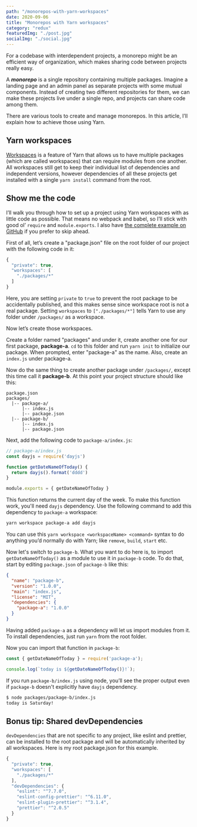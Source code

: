 ```yaml
---
path: "/monorepos-with-yarn-workspaces"
date: 2020-09-06
title: "Monorepos with Yarn workspaces"
category: "redux"
featuredImg: "./post.jpg"
socialImg: "./social.jpg"
---
```


For a codebase with interdependent projects, a monorepo might be an efficient way of organization, which makes sharing code between projects really easy.

A ***monorepo***  is a single repository containing multiple packages. Imagine a landing page and an admin panel as separate projects with some mutual components. Instead of creating two different repositories for them, we can make these projects live under a single repo, and projects can share code among them.

There are various tools to create and manage monorepos. In this article, I’ll explain how to achieve those using Yarn.

## Yarn workspaces  

[Workspaces](https://classic.yarnpkg.com/en/docs/workspaces/) is a feature of Yarn that allows us to have multiple packages (which are called workspaces) that can require modules from one another. All workspaces still get to keep their individual list of dependencies and independent versions, however dependencies of all these projects get installed with a single `yarn install` command from the root.

## Show me the code  

I’ll walk you through how to set up a project using Yarn workspaces with as little code as possible. That means no webpack and babel, so I’ll stick with good ol’ `require` and `module.exports`. I also have [the complete example on GitHub](https://github.com/wunnle/yarn-workspaces-example) if you prefer to skip ahead.

First of all, let’s create a "package.json" file on the root folder of our project with the following code in it:

```js
{
  "private": true,
  "workspaces": [
    "./packages/*"
  ]
}
```
  
Here, you are setting `private` to `true` to prevent the root package to be accidentally published, and this makes sense since workspace root is not a real package. Setting `workspaces` to `["./packages/*"]` tells Yarn to use any folder under `/packages/` as a workspace.

Now let’s create those workspaces.

Create a folder named "packages" and under it, create another one for our first package, **package-a**. `cd` to this folder and run `yarn init` to initialize our package. When prompted, enter "package-a" as the name. Also, create an `index.js` under package-a.

Now do the same thing to create another package under `/packages/`, except this time call it **package-b**. At this point your project structure should like this:

```
package.json    
packages/
  |-- package-a/  
      |-- index.js  
      |-- package.json  
  |-- package-b/  
      |-- index.js  
      |-- package.json  
```

Next, add the following code to `package-a/index.js`:

```js
// package-a/index.js
const dayjs = require('dayjs')

function getDateNameOfToday() {
  return dayjs().format('dddd')
}

module.exports = { getDateNameOfToday }
```

This function returns the current day of the week. To make this function work, you'll need `dayjs` dependency. Use the following command to add this dependency to `package-a` workspace:

```bash
yarn workspace package-a add dayjs
```

You can use this `yarn workspace <workspaceName> <command>` syntax to do anything you’d normally do with Yarn; like `remove`, `build`, `start` etc.

Now let's switch to `package-b`. What you want to do here is, to import `getDateNameOfToday()` as a module to use it in `package-b` code. To do that, start by editing `package.json` of `package-b` like this:

```json
{
  "name": "package-b",
  "version": "1.0.0",
  "main": "index.js",
  "license": "MIT",
  "dependencies": {
    "package-a": "1.0.0"
  }
}
```

Having added `package-a` as a dependency will let us import modules from it. To install dependencies, just run `yarn` from the root folder. 

Now you can import that function in `package-b`:

```js
const { getDateNameOfToday } = require('package-a');

console.log(`today is ${getDateNameOfToday()}!`);
```

If you run `package-b/index.js` using node, you’ll see the proper output even if `package-b` doesn't explicitly have `dayjs` dependency.

```bash
$ node packages/package-b/index.js
today is Saturday!
```


## Bonus tip: Shared devDependencies

`devDependencies` that are not specific to any project, like eslint and prettier, can be installed to the root package and will be automatically inherited by all workspaces. Here is my root package.json for this example.

```js
{
  "private": true,
  "workspaces": [
    "./packages/*"
  ],
  "devDependencies": {
    "eslint": "^7.7.0",
    "eslint-config-prettier": "^6.11.0",
    "eslint-plugin-prettier": "^3.1.4",
    "prettier": "^2.0.5"
  }
}
```

